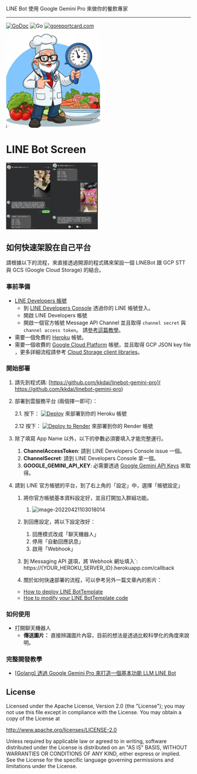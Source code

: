 LINE Bot 使用 Google Gemini Pro 來做你的餐飲專家

---

 [![GoDoc](https://godoc.org/github.com/kkdai/linebot-gemini-pro.svg?status.svg)](https://godoc.org/github.com/kkdai/LineBotTemplate)   ![Go](https://github.com/kkdai/linebot-gemini-pro/workflows/Go/badge.svg) [![goreportcard.com](https://goreportcard.com/badge/github.com/kkdai/linebot-gemini-pro)](https://goreportcard.com/report/github.com/kkdai/linebot-gemini-pro)

<img src="img/cook.jpeg" style="zoom:25%;" />

# LINE Bot Screen

<img src="img/app_1.png" style="zoom:25%;" /><img src="img/app_2.png" style="zoom:25%;" />

## 如何快速架設在自己平台

請根據以下的流程，來直接透過開源的程式碼來架設一個 LINEBot 跟 GCP  STT 與 GCS (Google Cloud Storage) 的結合。

### 事前準備

- [LINE Developers 帳號](https://developers.line.biz/console/)
  - 到 [LINE Developers Console](https://developers.line.biz/console/) 透過你的 LINE 帳號登入。
  - 開啟 LINE Developers 帳號
  - 開啟一個官方帳號 Message API Channel 並且取得 `channel secret` 與 `channel access token`。 請[參考這篇教學](https://developers.line.biz/en/docs/messaging-api/getting-started/#using-console)。
- 需要一個免費的 [Heroku](https://dashboard.heroku.com/) 帳號。
- 需要一個收費的 [Google Cloud Platform](https://cloud.google.com/) 帳號，並且取得 GCP JSON key file ，更多詳細流程請參考 [Cloud Storage client libraries](https://cloud.google.com/storage/docs/reference/libraries)。

### 開始部署

1. 請先到程式碼:  [https://github.com/kkdai/linebot-gemini-pro]( https://github.com/kkdai/linebot-gemini-pro)

2. 部署到雲服務平台 (兩個擇一即可）：

   2.1.  按下： [![Deploy](https://www.herokucdn.com/deploy/button.svg)](https://heroku.com/deploy)  來部署到你的 Heroku 帳號

   2.12  按下： [![Deploy to Render](http://render.com/images/deploy-to-render-button.svg)](https://render.com/deploy)
 來部署到你的 Render 帳號

3. 除了填寫 App Name 以外，以下的參數必須要填入才能完整運行。

   1. **ChannelAccessToken**: 請到 LINE Developers Console issue 一個。
   2. **ChannelSecret**: 請到 LINE Developers Console 拿一個。
   3. **GOOGLE_GEMINI_API_KEY**: 必需要透過 [Google Gemini API Keys](https://makersuite.google.com/app/apikey) 來取得。
4. 請到 LINE 官方帳號的平台，到了右上角的「設定」中，選擇「帳號設定」
   1. 將你官方帳號基本資料設定好，並且打開加入群組功能。
      1. ![image-20220421103018014](http://www.evanlin.com/images/2021/image-20220421103018014.png)

   2. 到回應設定，將以下設定改好：
      1. 回應模式改成「聊天機器人」
      2. 停用「自動回應訊息」
      3. 啟用「Webhook」
   3. 到 Messaging API 選項，將 Webhook 網址填入`: https://{YOUR_HEROKU_SERVER_ID}.herokuapp.com/callback
   4. 關於如何快速部署的流程，可以參考另外一篇文章內的影片：
     - [How to deploy LINE BotTemplate](https://www.youtube.com/watch?v=0BIknEz1f8k)
     - [Hoe to modify your LINE BotTemplate code](https://www.youtube.com/watch?v=ckij73sIRik)

### 如何使用

- 打開聊天機器人
  - **傳送圖片：** 直接辨識圖片內容，目前的想法是透過比較科學化的角度來說明。

### 完整開發教學

- [[Golang\] 透過 Google Gemini Pro 來打造一個基本功能 LLM LINE Bot](https://www.evanlin.com/til-gogle-gemini-pro-linebot/)

License
---------------

Licensed under the Apache License, Version 2.0 (the "License");
you may not use this file except in compliance with the License.
You may obtain a copy of the License at

<http://www.apache.org/licenses/LICENSE-2.0>

Unless required by applicable law or agreed to in writing, software
distributed under the License is distributed on an "AS IS" BASIS,
WITHOUT WARRANTIES OR CONDITIONS OF ANY KIND, either express or implied.
See the License for the specific language governing permissions and
limitations under the License.
